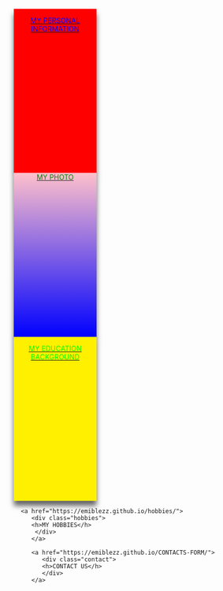 
<html lang="en">
<!-- my in-line css code-->
<style>
<!-- the main div -->
.container{
   width: 100%;
   height: auto;
   display: flex;
   flex-direction: row-reverse;
   flex-wrap: wrap;
   justify-content: center;
   float: right;
   bottom: 15px;
} 
.bio {
background-color: red;
width:33.33%;
height:333px;
color:blue;
padding:15px 20px;
margin:0px;
box-shadow:0px 10px 10px rgba(0,0,0,0.6);
text-align: center;
box-sizing: border-box;
position: relative;

} 
.bio:hover{
background-color:green;
}
.education{
background-color: #fff000;
color:#00ff00;
padding:15px 25px;
margin:0px;
width:33.33%;
height:333px;
left: 0px;
box-shadow:0px 10px 10px rgba(0,0,0,0.6);
text-align: center;
box-sizing: border-box;
position: relative;
}
.education:hover{
background-color:pink;
}
.hobbies{
background-color: gray;
color:#fff000;
padding:15px 25px;
margin-top:0px;
width:33.33%;
height:333px;
box-shadow:0px 10px 10px rgba(0,0,0,0.6);
text-align: center;
box-sizing: border-box;
position: relative;
}
.hobbies:hover{
background-color:chocolate;
}
.contact{
background-color: purple;
color:green;
padding:15px 20px;
margin-top:0px;
width:33.33%;
height:333px;
left:0px;
box-shadow:0px 10px 10px rgba(0,0,0,0.6);
text-align: center;
box-sizing: border-box;
position: relative;
}
.contact:hover{
background-color:#000;
}
.photo{
background: linear-gradient(pink,blue);
color:green;
padding:15px 20px
margin:0px;
left: 0px;
top:0px;
width:33.33%;
height:333px;
box-shadow:0px 10px 10px rgba(0,0,0,0.6);
text-align: center;
box-sizing: border-box;
position: relative;
}
.photo:hover{
background:gray;
}

</style>
<!-- the heading -->
<head>
   <meta charset="UTF-8">
   <link rel="shortcut icon" type="image/png" href="https://media-exp2.licdn.com/dms/image/C5603AQEjlsgLPej7wA/profile-displayphoto-shrink_200_200/0/1624454506617?e=2147483647&v=beta&t=0vVF6Jpprc4wJWm1BXVWp_OyJB-Kv1D9eGKx4Pd_big">
</head>
<!-- the body -->
<body>
<!-- this div is the main div container -->
<div class="container">
<!-- the children div begin from here -->
<a href="https://emiblezz.github.io/my-Bio-Data/">

<div class="bio">
<h>MY PERSONAL INFORMATION</h>
</div>
</a>

   <a href="https://emiblezz.github.io/my-photo/">
   <div class="photo">
   <h>MY PHOTO</h>
   </div>
   </a>
   
   <a href="https://emiblezz.github.io/my-education/">
      <div class="education">
      <h>MY EDUCATION BACKGROUND</h>
      </div>
      </a>
      
      <a href="https://emiblezz.github.io/hobbies/">
         <div class="hobbies">
         <h>MY HOBBIES</h>
          </div>
         </a>
        
         <a href="https://emiblezz.github.io/CONTACTS-FORM/">
            <div class="contact">
            <h>CONTACT US</h>
            </div>
         </a>
            
</div>
</body>
</html>
